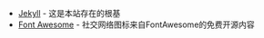 

* [Jekyll](https://github.com/jekyll/jekyll) - 这是本站存在的根基
* [Font Awesome](<https://fontawesome.com/>) - 社交网络图标来自FontAwesome的免费开源内容




